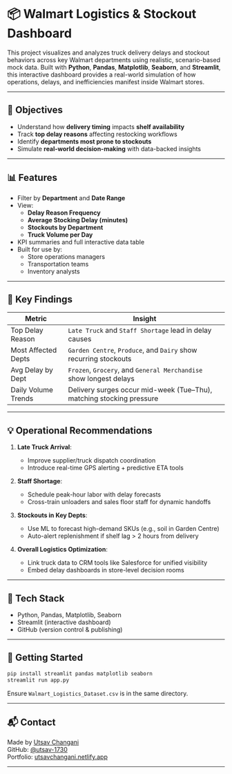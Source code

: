 


# 📦 Walmart Logistics & Stockout Dashboard

This project visualizes and analyzes truck delivery delays and stockout behaviors across key Walmart departments using realistic, scenario-based mock data. Built with **Python**, **Pandas**, **Matplotlib**, **Seaborn**, and **Streamlit**, this interactive dashboard provides a real-world simulation of how operations, delays, and inefficiencies manifest inside Walmart stores.

---

## 🎯 Objectives

- Understand how **delivery timing** impacts **shelf availability**
- Track **top delay reasons** affecting restocking workflows
- Identify **departments most prone to stockouts**
- Simulate **real-world decision-making** with data-backed insights

---

## 📊 Features

- Filter by **Department** and **Date Range**
- View:
  - **Delay Reason Frequency**
  - **Average Stocking Delay (minutes)**
  - **Stockouts by Department**
  - **Truck Volume per Day**
- KPI summaries and full interactive data table
- Built for use by:
  - Store operations managers
  - Transportation teams
  - Inventory analysts

---

## 🧠 Key Findings

| Metric                  | Insight                                                                 |
|-------------------------|-------------------------------------------------------------------------|
| Top Delay Reason        | `Late Truck` and `Staff Shortage` lead in delay causes                 |
| Most Affected Depts     | `Garden Centre`, `Produce`, and `Dairy` show recurring stockouts       |
| Avg Delay by Dept       | `Frozen`, `Grocery`, and `General Merchandise` show longest delays     |
| Daily Volume Trends     | Delivery surges occur mid-week (Tue–Thu), matching stocking pressure   |

---

## 💡 Operational Recommendations

1. **Late Truck Arrival**:
   - Improve supplier/truck dispatch coordination
   - Introduce real-time GPS alerting + predictive ETA tools

2. **Staff Shortage**:
   - Schedule peak-hour labor with delay forecasts
   - Cross-train unloaders and sales floor staff for dynamic handoffs

3. **Stockouts in Key Depts**:
   - Use ML to forecast high-demand SKUs (e.g., soil in Garden Centre)
   - Auto-alert replenishment if shelf lag > 2 hours from delivery

4. **Overall Logistics Optimization**:
   - Link truck data to CRM tools like Salesforce for unified visibility
   - Embed delay dashboards in store-level decision rooms

---

## 🧰 Tech Stack

- Python, Pandas, Matplotlib, Seaborn
- Streamlit (interactive dashboard)
- GitHub (version control & publishing)

---

## 🚀 Getting Started

```bash
pip install streamlit pandas matplotlib seaborn
streamlit run app.py
```

Ensure `Walmart_Logistics_Dataset.csv` is in the same directory.

---

## 📬 Contact

Made by [Utsav Changani](https://linkedin.com/in/utsav-changani-287589225/)  
GitHub: [@utsav-1730](https://github.com/utsav-1730)  
Portfolio: [utsavchangani.netlify.app](https://utsavchangani.netlify.app)

---
